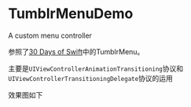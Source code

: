 # TumblrMenuDemo
A custom menu controller

参照了[30 Days of Swift](https://github.com/allenwong/30DaysofSwift/tree/master/Project%2017%20-%20TumblrMenu)中的TumblrMenu。

主要是`UIViewControllerAnimationTransitioning`协议和`UIViewControllerTransitioningDelegate`协议的运用

效果图如下


